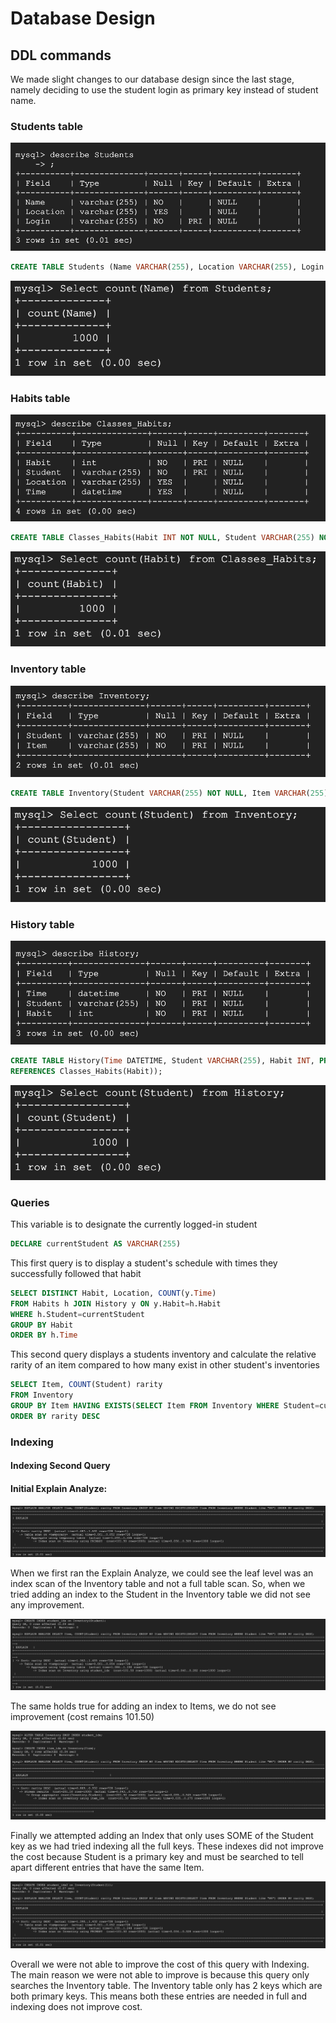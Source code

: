 # Database Design

## DDL commands 

We made slight changes to our database design since the last stage, namely deciding to use the student login as primary key instead of student name.

### Students table

![Students table](./images/students.png)

```sql
CREATE TABLE Students (Name VARCHAR(255), Location VARCHAR(255), Login VARCHAR(255), PRIMARY KEY (Login));
```

![Students count](./images/StudentsCount.png)

### Habits table

![Habits table](./images/habits.png)

```sql
CREATE TABLE Classes_Habits(Habit INT NOT NULL, Student VARCHAR(255) NOT NULL, Location VARCHAR(255), Time DATETIME, PRIMARY KEY (Habit, Student), FOREIGN KEY (Student) REFERENCES Students(Login));
```

![Habits count](./images/Classes_HabitsCount.png)

### Inventory table

![Inventory table](./images/inventory.png)

```sql
CREATE TABLE Inventory(Student VARCHAR(255) NOT NULL, Item VARCHAR(255) NOT NULL, PRIMARY KEY(Student, Item), FOREIGN KEY (Student) REFERENCES Students(Login) ON DELETE CASCADE);
```

![Inventory count](./images/InventoryCount.png)

### History table

![History table](./images/history.png)

```sql
CREATE TABLE History(Time DATETIME, Student VARCHAR(255), Habit INT, PRIMARY KEY (Time, Student, Habit), FOREIGN KEY(Student) REFERENCES Students(Login), FOREIGN KEY(Habit)
REFERENCES Classes_Habits(Habit));
```

![History count](./images/HistoryCount.png)

### Queries

This variable is to designate the currently logged-in student

```sql
DECLARE currentStudent AS VARCHAR(255)
```

This first query is to display a student's schedule with times they successfully followed that habit

```sql
SELECT DISTINCT Habit, Location, COUNT(y.Time)
FROM Habits h JOIN History y ON y.Habit=h.Habit
WHERE h.Student=currentStudent
GROUP BY Habit
ORDER BY h.Time
```

This second query displays a students inventory and calculate the relative rarity of an item compared to how many exist in other student's inventories

```sql
SELECT Item, COUNT(Student) rarity
FROM Inventory
GROUP BY Item HAVING EXISTS(SELECT Item FROM Inventory WHERE Student=currentStudent)
ORDER BY rarity DESC
```

### Indexing 

#### Indexing Second Query

#### Initial Explain Analyze:

![Indexing query21](./images/Indexing21.png)


When we first ran the Explain Analyze, we could see the leaf level was an index scan of the Inventory table and not a full table scan. So, when we tried adding an index to the Student in the Inventory table we did not see any improvement. 

![Indexing query22](./images/Indexing22.png)

The same holds true for adding an index to Items, we do not see improvement (cost remains 101.50) 

![Indexing query23](./images/Indexing23.png)

Finally we attempted adding an Index that only uses SOME of the Student key as we had tried indexing all the full keys. These indexes did not improve the cost because Student is a primary key and must be searched to tell apart different entries that have the same Item.

![Indexing query24](./images/Indexing24.png)

Overall we were not able to improve the cost of this query with Indexing. The main reason we were not able to improve is because this query only searches the Inventory table. The Inventory table only has 2 keys which are both primary keys. This means both these entries are needed in full and indexing does not improve cost.



